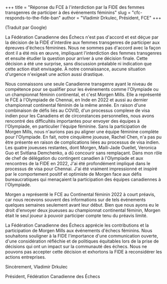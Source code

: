 +++
title = "Réponse du FCE à l'interdiction par la FIDE des femmes transgenres de participer à des événements féminins"
slug = "cfc-responds-to-the-fide-ban"
author = "Vladimir Drkulec, Président, FCE"
+++

(Traduit par Google)

La Fédération Canadienne des Échecs n'est pas d'accord et est déçue par la décision de la FIDE
d'interdire aux femmes transgenres de participer aux épreuves d'échecs féminines.
Nous ne sommes pas d'accord avec la façon dont il a été mis en œuvre, impliquant l'interdiction des femmes transgenres
et ensuite étudier la question pour arriver à une décision finale.
Cette décision a été une surprise, sans discussion préalable ni indication que cette action était envisagée.
À notre connaissance, aucune situation d'urgence n'exigeait une action aussi drastique.

Nous connaissons une seule Canadienne transgenre ayant le niveau de compétence pour se qualifier pour les événements
comme l'Olympiade ou un championnat féminin continental, et c'est Morgen Mills.
Elle a représenté le FCE à l'Olympiade de Chennai, en Inde en 2022
et aussi au dernier championnat continental féminin de la même année.
En raison d'une combinaison de défis liés au COVID, d'un processus complexe de visa indien pour les Canadiens et de circonstances personnelles,
nous avons rencontré des difficultés importantes pour envoyer des équipes à l'Olympiade, en particulier l'équipe féminine.
Sans la participation de Morgen Mills, nous n'aurions pas pu aligner une équipe féminine complète pour l'Olympiade.
En fait, notre cinquième joueuse, Rachel Chen, n'a pas pu être présente en raison de complications liées au processus de visa indien.
Les quatre joueuses restantes, dont Morgen, Maili-Jade Ouellet, Veronica Guo et Svitlana Demchenko,
a dû concourir sans remplaçant.
Dans mon rôle de chef de délégation du contingent canadien à l'Olympiade et aux rencontres de la FIDE en 2022,
J'ai été profondément impliqué dans le processus de visa pour Chennai.
J'ai été vraiment impressionné et inspiré par le comportement positif et optimiste de Morgen
face aux défis bureaucratiques qui menaçaient la participation des équipes canadiennes à l'Olympiade.

Morgen a représenté le FCE au Continental féminin 2022 à court préavis,
car nous recevons souvent des informations sur de tels événements quelques semaines seulement avant leur début.
Bien que nous ayons eu le droit d'envoyer deux joueuses au championnat continental féminin,
Morgen était le seul joueur à pouvoir participer compte tenu du préavis limité.

La Fédération Canadienne des Échecs apprécie les contributions et la participation de Morgen Mills aux événements d'échecs féminins.
Nous souhaitons souligner à la FIDE l'importance d'une communication ouverte, d'une considération réfléchie et de politiques équitables
lors de la prise de décisions qui ont un impact sur la communauté des échecs.
Nous ne pouvons pas accepter cette décision et exhortons la FIDE à reconsidérer les actions entreprises.

Sincèrement,
Vladimir Drkulec

Président, Fédération Canadienne des Échecs
